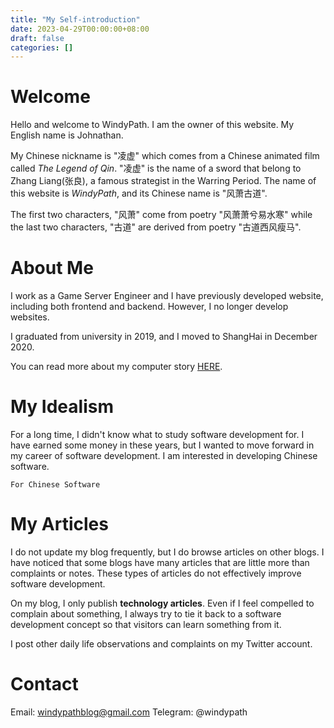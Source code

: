 ```yaml
---
title: "My Self-introduction"
date: 2023-04-29T00:00:00+08:00
draft: false
categories: []
---
```

# Welcome
Hello and welcome to WindyPath. I am the owner of this website. My English name is Johnathan.

My Chinese nickname is "凌虚" which comes from a Chinese animated film called *The Legend of Qin*. "凌虚" is the name of a sword that belong to Zhang Liang(张良), a famous strategist in the Warring Period. The name of this website is *WindyPath*, and its Chinese name is "风萧古道".

The first two characters, "风萧" come from poetry "风萧萧兮易水寒" while the last two characters, "古道" are derived from poetry "古道西风瘦马".


# About Me
I work as a Game Server Engineer and I have previously developed website, including both frontend and backend. However, I no longer develop websites.

I graduated from university in 2019, and I moved to ShangHai in December 2020. 

You can read more about my computer story [HERE](../posts/individual_project_experience).

# My Idealism
For a long time, I didn't know what to study software development for. I have earned some money in these years, but I wanted to move forward in my career of software development. I am interested in developing Chinese software.

``` text
For Chinese Software
```

# My Articles
I do not update my blog frequently, but I do browse articles on other blogs. I have noticed that some blogs have many articles that are little more than complaints or notes. These types of articles do not effectively improve software development.

On my blog, I only publish **technology articles**. Even if I feel compelled to complain about something, I always try to tie it back to a software development concept so that visitors can learn something from it.

I post other daily life observations and complaints on my Twitter account.

# Contact
Email: windypathblog@gmail.com
Telegram: @windypath
